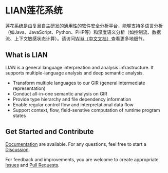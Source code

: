 # LIAN莲花系统

莲花系统是由复旦自主研发的通用性的软件安全分析平台，能够支持多语言分析（如Java、JavaScript、Python、PHP等）和深度语义分析（如控制流、数据流、上下文敏感状态计算）。请访问[Wiki（中文文档）](https://gitee.com/fdu-ssr/lian/wikis/pages)查看更多地细节。



## What is LIAN
LIAN is a general language interpreation and analysis infrastructure. It supports multiple-language analysis and deep semantic analysis. 

- Transform multiple languages to our GIR (general intermediate representation)
- Conduct all-in-one semantic analysis on GIR
- Provide type hierarchy and file dependency information
- Enable regular control flow and interpretational data flow
- Support context, flow, field-senstive computation of runtime program states

## Get Started and Contribute

[Documentation](https://yang-guangliang.github.io/lian/en) are available. For any questions, feel free to start a [Discussion](https://github.com/yang-guangliang/lian/discussions).

For feedback and improvements, you are welcome to create appropriate [Issues](https://github.com/yang-guangliang/lian/issues) and [Pull Requests](https://github.com/yang-guangliang/lian/pulls).

